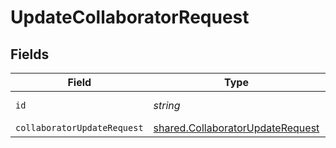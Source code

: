 # UpdateCollaboratorRequest


## Fields

| Field                                                                                       | Type                                                                                        | Required                                                                                    | Description                                                                                 |
| ------------------------------------------------------------------------------------------- | ------------------------------------------------------------------------------------------- | ------------------------------------------------------------------------------------------- | ------------------------------------------------------------------------------------------- |
| `id`                                                                                        | *string*                                                                                    | :heavy_check_mark:                                                                          | Unique identifier                                                                           |
| `collaboratorUpdateRequest`                                                                 | [shared.CollaboratorUpdateRequest](../../../sdk/models/shared/collaboratorupdaterequest.md) | :heavy_minus_sign:                                                                          | N/A                                                                                         |